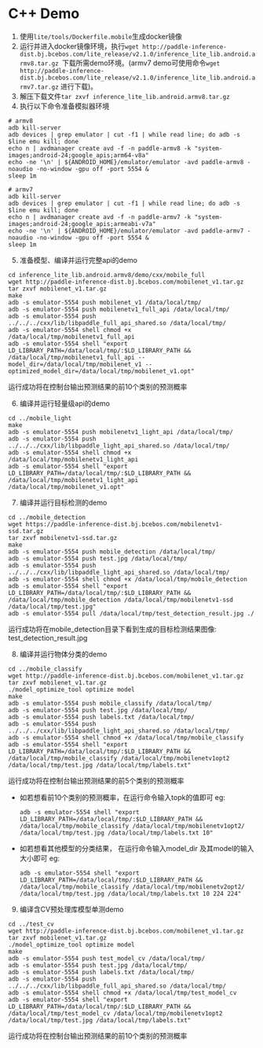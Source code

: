 # C++ Demo
1. 使用`lite/tools/Dockerfile.mobile`生成docker镜像
2. 运行并进入docker镜像环境，执行`wget http://paddle-inference-dist.bj.bcebos.com/lite_release/v2.1.0/inference_lite_lib.android.armv8.tar.gz `下载所需demo环境。(armv7 demo可使用命令`wget http://paddle-inference-dist.bj.bcebos.com/lite_release/v2.1.0/inference_lite_lib.android.armv7.tar.gz` 进行下载)。
3. 解压下载文件`tar zxvf inference_lite_lib.android.armv8.tar.gz `
4. 执行以下命令准备模拟器环境
```shell
# armv8
adb kill-server
adb devices | grep emulator | cut -f1 | while read line; do adb -s $line emu kill; done
echo n | avdmanager create avd -f -n paddle-armv8 -k "system-images;android-24;google_apis;arm64-v8a"
echo -ne '\n' | ${ANDROID_HOME}/emulator/emulator -avd paddle-armv8 -noaudio -no-window -gpu off -port 5554 &
sleep 1m
```
```shell
# armv7
adb kill-server
adb devices | grep emulator | cut -f1 | while read line; do adb -s $line emu kill; done
echo n | avdmanager create avd -f -n paddle-armv7 -k "system-images;android-24;google_apis;armeabi-v7a"
echo -ne '\n' | ${ANDROID_HOME}/emulator/emulator -avd paddle-armv7 -noaudio -no-window -gpu off -port 5554 &
sleep 1m
```
5. 准备模型、编译并运行完整api的demo
```shell
cd inference_lite_lib.android.armv8/demo/cxx/mobile_full
wget http://paddle-inference-dist.bj.bcebos.com/mobilenet_v1.tar.gz
tar zxvf mobilenet_v1.tar.gz
make
adb -s emulator-5554 push mobilenet_v1 /data/local/tmp/
adb -s emulator-5554 push mobilenetv1_full_api /data/local/tmp/
adb -s emulator-5554 push ../../../cxx/lib/libpaddle_full_api_shared.so /data/local/tmp/
adb -s emulator-5554 shell chmod +x /data/local/tmp/mobilenetv1_full_api
adb -s emulator-5554 shell "export LD_LIBRARY_PATH=/data/local/tmp/:$LD_LIBRARY_PATH && 
/data/local/tmp/mobilenetv1_full_api --model_dir=/data/local/tmp/mobilenet_v1 --optimized_model_dir=/data/local/tmp/mobilenet_v1.opt"
```
运行成功将在控制台输出预测结果的前10个类别的预测概率

6. 编译并运行轻量级api的demo
```shell
cd ../mobile_light
make
adb -s emulator-5554 push mobilenetv1_light_api /data/local/tmp/
adb -s emulator-5554 push ../../../cxx/lib/libpaddle_light_api_shared.so /data/local/tmp/
adb -s emulator-5554 shell chmod +x /data/local/tmp/mobilenetv1_light_api
adb -s emulator-5554 shell "export LD_LIBRARY_PATH=/data/local/tmp/:$LD_LIBRARY_PATH && 
/data/local/tmp/mobilenetv1_light_api /data/local/tmp/mobilenet_v1.opt"
```

7. 编译并运行目标检测的demo
```shell
cd ../mobile_detection
wget https://paddle-inference-dist.bj.bcebos.com/mobilenetv1-ssd.tar.gz
tar zxvf mobilenetv1-ssd.tar.gz
make
adb -s emulator-5554 push mobile_detection /data/local/tmp/
adb -s emulator-5554 push test.jpg /data/local/tmp/
adb -s emulator-5554 push ../../../cxx/lib/libpaddle_light_api_shared.so /data/local/tmp/
adb -s emulator-5554 shell chmod +x /data/local/tmp/mobile_detection
adb -s emulator-5554 shell "export LD_LIBRARY_PATH=/data/local/tmp/:$LD_LIBRARY_PATH && 
/data/local/tmp/mobile_detection /data/local/tmp/mobilenetv1-ssd /data/local/tmp/test.jpg"
adb -s emulator-5554 pull /data/local/tmp/test_detection_result.jpg ./
```
运行成功将在mobile_detection目录下看到生成的目标检测结果图像: test_detection_result.jpg

8. 编译并运行物体分类的demo
```shell
cd ../mobile_classify
wget http://paddle-inference-dist.bj.bcebos.com/mobilenet_v1.tar.gz
tar zxvf mobilenet_v1.tar.gz
./model_optimize_tool optimize model
make
adb -s emulator-5554 push mobile_classify /data/local/tmp/
adb -s emulator-5554 push test.jpg /data/local/tmp/
adb -s emulator-5554 push labels.txt /data/local/tmp/
adb -s emulator-5554 push ../../../cxx/lib/libpaddle_light_api_shared.so /data/local/tmp/
adb -s emulator-5554 shell chmod +x /data/local/tmp/mobile_classify
adb -s emulator-5554 shell "export LD_LIBRARY_PATH=/data/local/tmp/:$LD_LIBRARY_PATH && 
/data/local/tmp/mobile_classify /data/local/tmp/mobilenetv1opt2 /data/local/tmp/test.jpg /data/local/tmp/labels.txt"
```
运行成功将在控制台输出预测结果的前5个类别的预测概率
- 如若想看前10个类别的预测概率，在运行命令输入topk的值即可
    eg:
    ```shell
    adb -s emulator-5554 shell "export LD_LIBRARY_PATH=/data/local/tmp/:$LD_LIBRARY_PATH && 
    /data/local/tmp/mobile_classify /data/local/tmp/mobilenetv1opt2/ /data/local/tmp/test.jpg /data/local/tmp/labels.txt 10"
    ```
- 如若想看其他模型的分类结果， 在运行命令输入model_dir 及其model的输入大小即可
    eg:
    ```shell
    adb -s emulator-5554 shell "export LD_LIBRARY_PATH=/data/local/tmp/:$LD_LIBRARY_PATH && 
    /data/local/tmp/mobile_classify /data/local/tmp/mobilenetv2opt2/ /data/local/tmp/test.jpg /data/local/tmp/labels.txt 10 224 224"
    ```
    
9. 编译含CV预处理库模型单测demo 
```shell
cd ../test_cv
wget http://paddle-inference-dist.bj.bcebos.com/mobilenet_v1.tar.gz
tar zxvf mobilenet_v1.tar.gz
./model_optimize_tool optimize model
make
adb -s emulator-5554 push test_model_cv /data/local/tmp/
adb -s emulator-5554 push test.jpg /data/local/tmp/
adb -s emulator-5554 push labels.txt /data/local/tmp/
adb -s emulator-5554 push ../../../cxx/lib/libpaddle_full_api_shared.so /data/local/tmp/
adb -s emulator-5554 shell chmod +x /data/local/tmp/test_model_cv
adb -s emulator-5554 shell "export LD_LIBRARY_PATH=/data/local/tmp/:$LD_LIBRARY_PATH && 
/data/local/tmp/test_model_cv /data/local/tmp/mobilenetv1opt2 /data/local/tmp/test.jpg /data/local/tmp/labels.txt"
```
运行成功将在控制台输出预测结果的前10个类别的预测概率
